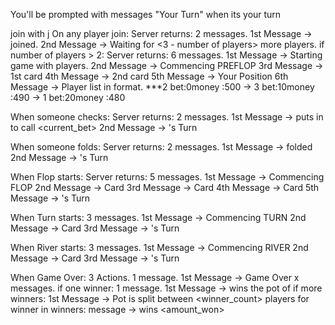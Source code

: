 You'll be prompted with messages "Your Turn" when its your turn

join with 
j <name>
On any player join:
Server returns:
    2 messages.
        1st Message -> <name> joined.
        2nd Message -> Waiting for <3 - number of players> more players.
    if number of players > 2:
    Server returns:
        6 messages.
            1st Message -> Starting game with <number of players> players.
            2nd Message -> Commencing PREFLOP
            3rd Message -> 1st card
            4th Message -> 2nd card
            5th Message -> Your Position <your position>
            6th Message -> Player list in format. ***2 bet:0money :500 -> 3 bet:10money :490 -> 1 bet:20money :480

When someone checks:
Server returns:
    2 messages.
        1st Message -> <name> puts in <amount> to call <current_bet>
        2nd Message -> <name>'s Turn

When someone folds:
Server returns:
    2 messages.
        1st Message -> <name> folded
        2nd Message -> <name>'s Turn

When Flop starts:
Server returns:
    5 messages.
        1st Message -> Commencing FLOP
        2nd Message -> Card
        3rd Message -> Card
        4th Message -> Card
        5th Message -> <name>'s Turn

When Turn starts:
    3 messages.
        1st Message -> Commencing TURN
        2nd Message -> Card
        3rd Message -> <name>'s Turn

When River starts:
    3 messages.
        1st Message -> Commencing RIVER
        2nd Message -> Card
        3rd Message -> <name>'s Turn

When Game Over:
    3 Actions.
        1 message.
            1st Message -> Game Over
        x messages.
            if one winner:
                1 message.
                1st Message -> <name> wins the pot of <amount won>
            if more winners:
                1st Message -> Pot is split between <winner_count> players
                for winner in winners:
                    message -> <name> wins <amount_won>
